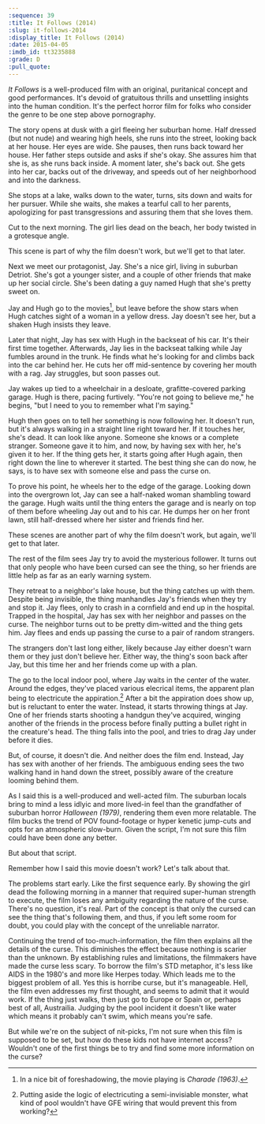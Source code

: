 ```yaml
---
:sequence: 39
:title: It Follows (2014)
:slug: it-follows-2014
:display_title: It Follows (2014)
:date: 2015-04-05
:imdb_id: tt3235888
:grade: D
:pull_quote:
---
```

_It Follows_ is a well-produced film with an original, puritanical concept and good performances. It's devoid of gratuitous thrills and unsettling insights into the human condition. It's the perfect horror film for folks who consider the genre to be one step above pornography.

The story opens at dusk with a girl fleeing her suburban home. Half dressed (but not nude) and wearing high heels, she runs into the street, looking back at her house. Her eyes are wide. She pauses, then runs back toward her house. Her father steps outside and asks if she's okay. She assures him that she is, as she runs back inside. A moment later, she's back out. She gets into her car, backs out of the driveway, and speeds out of her neighborhood and into the darkness.

She stops at a lake, walks down to the water, turns, sits down and waits for her pursuer. While she waits, she makes a tearful call to her parents, apologizing for past transgressions and assuring them that she loves them.

Cut to the next morning. The girl lies dead on the beach, her body twisted in a grotesque angle.

This scene is part of why the film doesn't work, but we'll get to that later.

Next we meet our protagonist, Jay. She's a nice girl, living in suburban Detriot. She's got a younger sister, and a couple of other friends that make up her social circle. She's been dating a guy named Hugh that she's pretty sweet on. 

Jay and Hugh go to the movies[^1], but leave before the show stars when Hugh catches sight of a woman in a yellow dress. Jay doesn't see her, but a shaken Hugh insists they leave.

Later that night, Jay has sex with Hugh in the backseat of his car. It's their first time together. Afterwards, Jay lies in the backseat talking while Jay fumbles around in the trunk. He finds what he's looking for and climbs back into the car behind her. He cuts her off mid-sentence by covering her mouth with a rag. Jay struggles, but soon passes out.

Jay wakes up tied to a wheelchair in a desloate, grafitte-covered parking garage. Hugh is there, pacing furtively. "You're not going to believe me," he begins, "but I need to you to remember what I'm saying."

Hugh then goes on to tell her something is now following her. It doesn't run, but it's always walking in a straight line right toward her. If it touches her, she's dead. It can look like anyone. Someone she knows or a complete stranger. Someone gave it to him, and now, by having sex with her, he's given it to her. If the thing gets her, it starts going after Hugh again, then right down the line to wherever it started. The best thing she can do now, he says, is to have sex with someone else and pass the curse on.

To prove his point, he wheels her to the edge of the garage. Looking down into the overgrown lot, Jay can see a half-naked woman shambling toward the garage. Hugh waits until the thing enters the garage and is nearly on top of them before wheeling Jay out and to his car. He dumps her on her front lawn, still half-dressed where her sister and friends find her.

These scenes are another part of why the film doesn't work, but again, we'll get to that later.

The rest of the film sees Jay try to avoid the mysterious follower. It turns out that only people who have been cursed can see the thing, so her friends are little help as far as an early warning system.

They retreat to a neighbor's lake house, but the thing catches up with them. Despite being invisible, the thing manhandles Jay's friends when they try and stop it. Jay flees, only to crash in a cornfield and end up in the hospital. Trapped in the hospital, Jay has sex with her neighbor and passes on the curse. The neighbor turns out to be pretty dim-witted and the thing gets him. Jay flees and ends up passing the curse to a pair of random strangers.

The strangers don't last long either, likely because Jay either doesn't warn them or they just don't believe her. Either way, the thing's soon back after Jay, but this time her and her friends come up with a plan. 

The go to the local indoor pool, where Jay waits in the center of the water. Around the edges, they've placed various elecrical items, the apparent plan being to electricute the appiration.[^2] After a bit the appiration does show up, but is reluctant to enter the water. Instead, it starts throwing things at Jay. One of her friends starts shooting a handgun they've acquired, winging another of the friends in the process before finally putting a bullet right in the creature's head. The thing falls into the pool, and tries to drag Jay under before it dies.

But, of course, it doesn't die. And neither does the film end. Instead, Jay has sex with another of her friends. The ambiguous ending sees the two walking hand in hand down the street, possibly aware of the creature looming behind them.

As I said this is a well-produced and well-acted film. The suburban locals bring to mind a less idlyic and more lived-in feel than the grandfather of suburban horror _Halloween (1979)_, rendering them even more relatable. The film bucks the trend of POV found-footage or hyper kenetic jump-cuts and opts for an atmospheric slow-burn. Given the script, I'm not sure this film could have been done any better.

But about that script.

Remember how I said this movie doesn't work? Let's talk about that.

The problems start early. Like the first sequence early. By showing the girl dead the following morning in a manner that required super-human strength to execute, the film loses any ambiguity regarding the nature of the curse. There's no question, it's real. Part of the concept is that only the cursed can see the thing that's following them, and thus, if you left some room for doubt, you could play with the concept of the unreliable narrator. 

Continuing the trend of too-much-information, the film then explains all the details of the curse. This diminishes the effect because nothing is scarier than the unknown. By establishing rules and limitations, the filmmakers have made the curse less scary. To borrow the film's STD metaphor, it's less like AIDS in the 1980's and more like Herpes today. 
Which leads me to the biggest problem of all. Yes this is horribe curse, but it's manageable. Hell, the film even addresses my first thought, and seems to admit that it would work. If the thing just walks, then just go to Europe or Spain or, perhaps best of all, Austrailia. Judging by the pool incident it doesn't like water which means it probably can't swim, which means you're safe. 

But while we're on the subject of nit-picks, I'm not sure when this film is supposed to be set, but how do these kids not have internet access? Wouldn't one of the first things be to try and find some more information on the curse? 


[^1]: In a nice bit of foreshadowing, the movie playing is _Charade (1963)_.

[^2]: Putting aside the logic of electricuting a semi-invisiable monster, what kind of pool wouldn't have GFE wiring that would prevent this from working?
